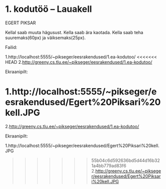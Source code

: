 # 1. kodutöö – Lauakell

EGERT PIKSAR

Kellal saab muuta hägusust.
Kella saab ära kaotada.
Kella saab teha suuremaks(60px) ja väiksemaks(25px).


Failid:

1.http://localhost:5555/~pikseger/eesrakendused/1.ea-kodutoo/
<<<<<<< HEAD
2.http://greeny.cs.tlu.ee/~pikseger/eesrakendused/1.ea-kodutoo/

Ekraanipilt:

1.http://localhost:5555/~pikseger/eesrakendused/Egert%20Piksari%20kell.JPG
=======

2.http://greeny.cs.tlu.ee/~pikseger/eesrakendused/1.ea-kodutoo/

Ekraanipilt:

1.http://localhost:5555/~pikseger/eesrakendused/Egert%20Piksari%20kell.JPG

>>>>>>> 55b04c6d592636bd5d44d16b321a4bb779ad83f6
2.http://greeny.cs.tlu.ee/~pikseger/eesrakendused/Egert%20Piksari%20kell.JPG
